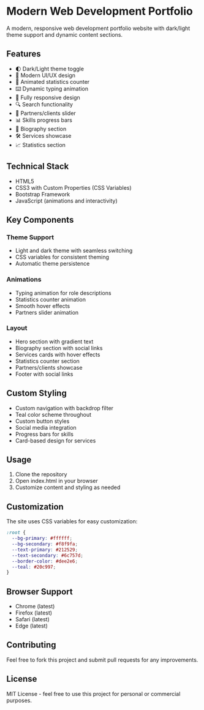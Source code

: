 # Modern Web Development Portfolio

A modern, responsive web development portfolio website with dark/light theme support and dynamic content sections.

## Features

- 🌓 Dark/Light theme toggle
- 🎨 Modern UI/UX design
- 🚀 Animated statistics counter
- ⌨️ Dynamic typing animation
- 📱 Fully responsive design
- 🔍 Search functionality
- 🤝 Partners/clients slider
- 📊 Skills progress bars
- 📝 Biography section
- 🛠️ Services showcase
- 📈 Statistics section

## Technical Stack

- HTML5
- CSS3 with Custom Properties (CSS Variables)
- Bootstrap Framework
- JavaScript (animations and interactivity)

## Key Components

### Theme Support

- Light and dark theme with seamless switching
- CSS variables for consistent theming
- Automatic theme persistence

### Animations

- Typing animation for role descriptions
- Statistics counter animation
- Smooth hover effects
- Partners slider animation

### Layout

- Hero section with gradient text
- Biography section with social links
- Services cards with hover effects
- Statistics counter section
- Partners/clients showcase
- Footer with social links

## Custom Styling

- Custom navigation with backdrop filter
- Teal color scheme throughout
- Custom button styles
- Social media integration
- Progress bars for skills
- Card-based design for services

## Usage

1. Clone the repository
2. Open index.html in your browser
3. Customize content and styling as needed

## Customization

The site uses CSS variables for easy customization:

```css
:root {
  --bg-primary: #ffffff;
  --bg-secondary: #f8f9fa;
  --text-primary: #212529;
  --text-secondary: #6c757d;
  --border-color: #dee2e6;
  --teal: #20c997;
}
```

## Browser Support

- Chrome (latest)
- Firefox (latest)
- Safari (latest)
- Edge (latest)

## Contributing

Feel free to fork this project and submit pull requests for any improvements.

## License

MIT License - feel free to use this project for personal or commercial purposes.
